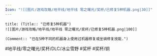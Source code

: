 ```yaml
---
Icon: "![[图片/游戏攻略/地平线/地平线 零之曙光/奖杯/已修复5种机器.png|30]]"
---
```

```ad-common-bronze-trophy
title: (Title:: "已修复5种机器")
![[图片/游戏攻略/地平线/地平线 零之曙光/奖杯/已修复5种机器.png|100]]

(Comment:: "已在5种不同的机器身上使用过机器修复或坐骑修复技能.")
```

#地平线/零之曙光/奖杯/DLC/冰尘雪野 #奖杯 #奖杯/铜
